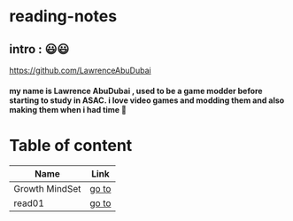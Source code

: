 # reading-notes

## intro : 😃😃

https://github.com/LawrenceAbuDubai
#### my name is **Lawrence AbuDubai** , used to be a game modder before starting to study in ASAC. i love video games and modding them and also making them when i had time 🙂


# Table of content 

Name | Link
------------ | -------------
Growth MindSet | [go to](https://lawrenceabudubai.github.io/reading-notes/GrowthMindSet)
read01 | [go to](https://lawrenceabudubai.github.io/reading-notes/read01)


